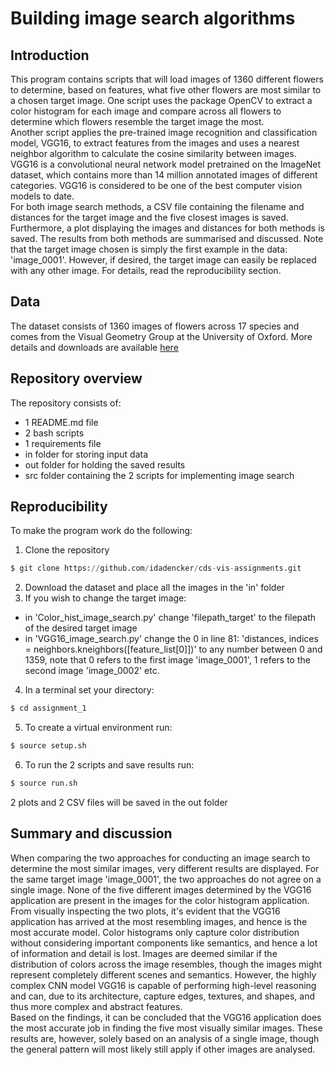 # Building image search algorithms


## Introduction
This program contains scripts that will load images of 1360 different flowers to determine, based on features, what five other flowers are most similar to a chosen target image. One script uses the package OpenCV to extract a color histogram for each image and compare across all flowers to determine which flowers resemble the target image the most. <br>
Another script applies the pre-trained image recognition and classification model, VGG16, to extract features from the images and uses a nearest neighbor algorithm to calculate the cosine similarity between images. VGG16 is a convolutional neural network model pretrained on the ImageNet dataset, which contains more than 14 million annotated images of different categories. VGG16 is considered to be one of the best computer vision models to date.<br>
For both image search methods, a CSV file containing the filename and distances for the target image and the five closest images is saved. Furthermore, a plot displaying the images and distances for both methods is saved. The results from both methods are summarised and discussed. Note that the target image chosen is simply the first example in the data: 'image_0001'. However, if desired, the target image can easily be replaced with any other image. For details, read the reproducibility section. 


## Data 
The dataset consists of 1360 images of flowers across 17 species and comes from the Visual Geometry Group at the University of Oxford. More details and downloads are available [here](https://www.robots.ox.ac.uk/~vgg/data/flowers/17/)


## Repository overview 
The repository consists of:
- 1 README.md file
- 2 bash scripts
- 1 requirements file
- in folder for storing input data
- out folder for holding the saved results
- src folder containing the 2 scripts for implementing image search 


## Reproducibility 
To make the program work do the following:

1) Clone the repository 
```python
$ git clone https://github.com/idadencker/cds-vis-assignments.git
```
2) Download the dataset and place all the images in the 'in' folder
3) If you wish to change the target image: 
- in 'Color_hist_image_search.py' change 'filepath_target' to the filepath of the desired target image
- in 'VGG16_image_search.py' change the 0 in line 81: 'distances, indices = neighbors.kneighbors([feature_list[0]])' to any number between 0 and 1359, note that 0 refers to the first image 'image_0001', 1 refers to the second image 'image_0002' etc. 
4) In a terminal set your directory:
```python
$ cd assignment_1
```
5) To create a virtual environment run:
```python
$ source setup.sh
```
6) To run the 2 scripts and save results run: 
```python
$ source run.sh
```
2 plots and 2 CSV files will be saved in the out folder 


## Summary and discussion
When comparing the two approaches for conducting an image search to determine the most similar images, very different results are displayed. For the same target image 'image_0001', the two approaches do not agree on a single image. None of the five different images determined by the VGG16 application are present in the images for the color histogram application. <br>
From visually inspecting the two plots, it's evident that the VGG16 application has arrived at the most resembling images, and hence is the most accurate model. 
Color histograms only capture color distribution without considering important components like semantics, and hence a lot of information and detail is lost. Images are deemed similar if the distribution of colors across the image resembles, though the images might represent completely different scenes and semantics. However, the highly complex CNN model VGG16 is capable of performing high-level reasoning and can, due to its architecture, capture edges, textures, and shapes, and thus more complex and abstract features. <br>
Based on the findings, it can be concluded that the VGG16 application does the most accurate job in finding the five most visually similar images. These results are, however, solely based on an analysis of a single image, though the general pattern will most likely still apply if other images are analysed.
